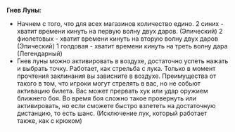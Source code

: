**Гнев Луны**:
- Начнем с того, что для всех магазинов количество едино.
2 синих - хватит времени кинуть на первую волну двух даров. (Эпический)
2 фиолетовых - хватит времени кинуть на вторую волну двух даров (Эпический)
1 голдовая - хватит времени кинуть на треть волну дара (Легендарный)
- Гнев луны можно активировать в воздухе, достаточно успеть нажать и выбрать точку. Работает, как стрельба с лука. Только в момент прочтения заклинания вы зависните в воздухе. Преимущества от такого в том, что игроки могут стрелять в вас, но не собьют активацию билета. Вас может прервать хук или удар оружием ближнего боя. Во время боя сложно такое провернуть или активировать, но если сможете быстро взлететь на достаточную дистанцию, то есть шанс. (Исключение лук, который работает также, как с крюком)